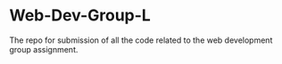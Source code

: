 # Web-Dev-Group-L
The repo for submission of all the code related to the web development group assignment. 

